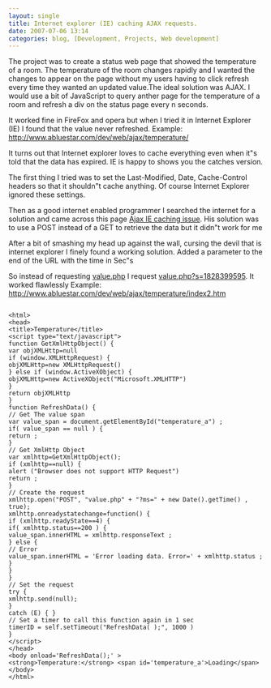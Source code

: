 ```yaml
---
layout: single
title: Internet explorer (IE) caching AJAX requests.
date: 2007-07-06 13:14
categories: blog, [Development, Projects, Web development]
---
```

The project was to create a status web page that showed the temperature of a room. The temperature of the room changes rapidly and I wanted the changes to appear on the page without my users having to click refresh every time they wanted an updated value.The ideal solution was AJAX.
I would use a bit of JavaScript to query anther page for the temperature of a room and refresh a div on the status page every n seconds.

It worked fine in FireFox and opera but when I tried it in Internet Explorer (IE) I found that the value never refreshed.
Example:  <a href="http://www.abluestar.com/dev/web/ajax/temperature/">http://www.abluestar.com/dev/web/ajax/temperature/</a>

It turns out that Internet explorer loves to cache everything even when it&quot;s told that the data has expired. IE is happy to shows you the catches version.

The first thing I tried was to set the Last-Modified, Date, Cache-Control headers so that it shouldn&quot;t cache anything. Of course Internet Explorer ignored these settings.

Then as a good internet enabled programmer I searched the internet for a solution and came across this page <a href="http://www.enja.org/david/?p=25">Ajax IE caching issue</a>. His solution was to use a POST instead of a GET to retrieve the data but it didn&quot;t work for me

After a bit of smashing my head up against the wall, cursing the devil that is internet explorer I finely found a working solution.
Added a parameter to the end of the URL with the time in Sec&quot;s

So instead of requesting <a href="http://www.abluestar.com/dev/web/ajax/temperature/value.php">value.php</a> I request <a href="http://www.abluestar.com/dev/web/ajax/temperature/value.php?ms=34908900">value.php?s=1828399595</a>. It worked flawlessly
Example:  <a href="http://www.abluestar.com/dev/web/ajax/temperature/index2.htm">http://www.abluestar.com/dev/web/ajax/temperature/index2.htm</a>

<code>
&lt;html&gt;
&lt;head&gt;
&lt;title&gt;Temperature&lt;/title&gt;
&lt;script type="text/javascript"&gt;
function GetXmlHttpObject() {
var objXMLHttp=null
if (window.XMLHttpRequest) {
objXMLHttp=new XMLHttpRequest()
} else if (window.ActiveXObject) {
objXMLHttp=new ActiveXObject("Microsoft.XMLHTTP")
}
return objXMLHttp
}
function RefreshData() {
// Get The value span
var value_span = document.getElementById("temperature_a") ;
if( value_span == null ) {
return ;
}
// Get XmlHttp Object
var xmlhttp=GetXmlHttpObject();
if (xmlhttp==null) {
alert ("Browser does not support HTTP Request")
return ;
}
// Create the request
xmlhttp.open("POST", "value.php" + "?ms=" + new Date().getTime() , true);
xmlhttp.onreadystatechange=function() {
if (xmlhttp.readyState==4) {
if( xmlhttp.status==200 ) {
value_span.innerHTML = xmlhttp.responseText ;
} else {
// Error
value_span.innerHTML = 'Error loading data. Error=' + xmlhttp.status ;
}
}
}
// Set the request
try {
xmlhttp.send(null);
}
catch (E) { }
// Set a timer to call this function again in 1 sec
timerID = self.setTimeout("RefreshData( );", 1000 )
}
&lt;/script&gt;
&lt;/head&gt;
&lt;body onload='RefreshData();' &gt;
&lt;strong&gt;Temperature:&lt;/strong&gt; &lt;span id='temperature_a'&gt;Loading&lt;/span&gt;
&lt;/body&gt;
&lt;/html&gt;
</code>
